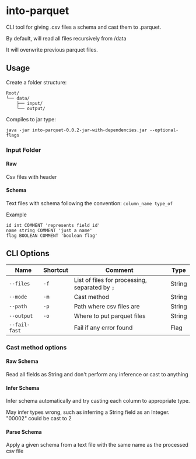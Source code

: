# into-parquet

CLI tool for giving .csv files a schema and cast them to .parquet.

By default, will read all files recursively from /data

It will overwrite previous parquet files.

## Usage

Create a folder structure:

```
Root/
└── data/
    ├── input/
    └── output/
```

Compiles to jar type:

```shell
java -jar into-parquet-0.0.2-jar-with-dependencies.jar --optional-flags
```

### Input Folder

#### Raw

Csv files with header

#### Schema

Text files with schema following the convention: `column_name type_of`

Example

```text
id int COMMENT 'represents field id'
name string COMMENT 'just a name'
flag BOOLEAN COMMENT 'boolean flag'
```

## CLI Options

| Name          | Shortcut | Comment                                        | Type   |
|---------------|----------|------------------------------------------------|--------|
| `--files`     | `-f`     | List of files for processing, separated by `;` | String |
| `--mode`      | `-m`     | Cast method                                    | String |
| `--path`      | `-p`     | Path where csv files are                       | String |
| `--output`    | `-o`     | Where to put parquet files                     | String |
| `--fail-fast` |          | Fail if any error found                        | Flag   |

### Cast method options

#### Raw Schema

Read all fields as String and don't perform any inference or cast to anything

#### Infer Schema

Infer schema automatically and try casting each column to appropriate type.

May infer types wrong, such as inferring a String field as an Integer. "00002" could be cast to 2

#### Parse Schema

Apply a given schema from a text file with the same name as the processed csv file

